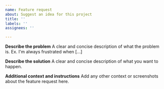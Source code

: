 ```yaml
---
name: Feature request
about: Suggest an idea for this project
title: ''
labels: ''
assignees: ''

---
```


**Describe the problem**
A clear and concise description of what the problem is. Ex. I'm always frustrated when [...]

**Describe the solution**
A clear and concise description of what you want to happen.

**Additional context and instructions**
Add any other context or screenshots about the feature request here.
